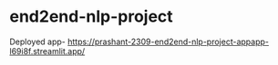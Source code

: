# end2end-nlp-project
 
 Deployed app-
https://prashant-2309-end2end-nlp-project-appapp-l69i8f.streamlit.app/
